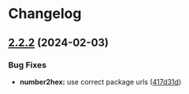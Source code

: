 # Changelog

## [2.2.2](https://github.com/TomKopp/utils/compare/utils-number2hex-v2.2.1...utils-number2hex-v2.2.2) (2024-02-03)


### Bug Fixes

* **number2hex:** use correct package urls ([417d31d](https://github.com/TomKopp/utils/commit/417d31d70029a56d59665e3743e22d22f9da33ff))
